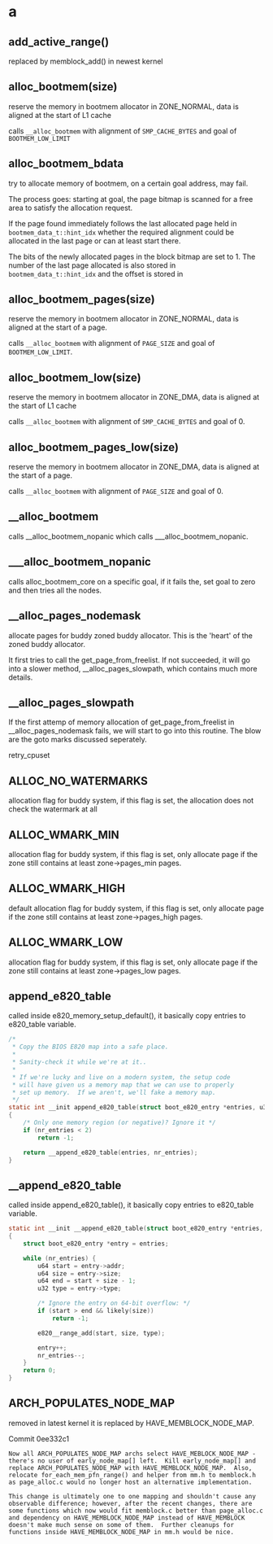 # a

## add_active_range()
replaced by memblock_add() in newest kernel


## alloc_bootmem(size)
reserve the memory in bootmem allocator in ZONE_NORMAL, data is aligned at the start of L1 cache

calls `__alloc_bootmem` with alignment of `SMP_CACHE_BYTES` and goal of `BOOTMEM_LOW_LIMIT`

## alloc_bootmem_bdata
try to allocate memory of bootmem,  on a certain goal address, may fail.

The process goes:
starting at goal, the page bitmap is scanned for a free area to satisfy the allocation request.

If the page found immediately follows the last allocated page held in `bootmem_data_t::hint_idx` whether the required alignment could be allocated in the last page or can at least start there.

The bits of the newly allocated pages in the block bitmap are set to 1. The number of the last page allocated is also stored in `bootmem_data_t::hint_idx` and the offset is stored in 

## alloc_bootmem_pages(size)
reserve the memory in bootmem allocator in ZONE_NORMAL, data is aligned at the start of a page.

calls `__alloc_bootmem` with alignment of `PAGE_SIZE` and goal of `BOOTMEM_LOW_LIMIT`.


## alloc_bootmem_low(size)
reserve the memory in bootmem allocator in ZONE_DMA, data is aligned at the start of L1 cache

calls `__alloc_bootmem` with alignment of `SMP_CACHE_BYTES` and goal of 0.


## alloc_bootmem_pages_low(size)
reserve the memory in bootmem allocator in ZONE_DMA, data is aligned at the start of a page.

calls `__alloc_bootmem` with alignment of `PAGE_SIZE` and goal of 0.

## __alloc_bootmem
calls __alloc_bootmem_nopanic which calls ___alloc_bootmem_nopanic.

## ___alloc_bootmem_nopanic
calls alloc_bootmem_core on a specific goal, if it fails the, set goal to zero and then tries all the nodes.

## __alloc_pages_nodemask

allocate pages for buddy zoned buddy allocator. This is the 'heart' of the zoned buddy allocator.

It first tries to call the get_page_from_freelist. If not succeeded, it will go into a slower method, __alloc_pages_slowpath, which contains much more details.

## __alloc_pages_slowpath
If the first attemp of memory allocation of get_page_from_freelist in __alloc_pages_nodemask fails, we will start to go into this routine. The blow are the goto marks discussed seperately.

retry_cpuset



## ALLOC_NO_WATERMARKS
allocation flag for buddy system, if this flag is set, the allocation does not check the watermark at all

## ALLOC_WMARK_MIN
allocation flag for buddy system, if this flag is set, only allocate page if the zone still contains at least zone->pages_min pages.

## ALLOC_WMARK_HIGH
default allocation flag for buddy system, if this flag is set, only allocate page if the zone still contains at least zone->pages_high pages.

## ALLOC_WMARK_LOW
allocation flag for buddy system, if this flag is set, only allocate page if the zone still contains at least zone->pages_low pages.

## append_e820_table
called inside e820_memory_setup_default(), it basically copy entries to e820_table variable.

```c
/*
 * Copy the BIOS E820 map into a safe place.
 *
 * Sanity-check it while we're at it..
 *
 * If we're lucky and live on a modern system, the setup code
 * will have given us a memory map that we can use to properly
 * set up memory.  If we aren't, we'll fake a memory map.
 */
static int __init append_e820_table(struct boot_e820_entry *entries, u32 nr_entries)
{
	/* Only one memory region (or negative)? Ignore it */
	if (nr_entries < 2)
		return -1;

	return __append_e820_table(entries, nr_entries);
}
```

## __append_e820_table
called inside append_e820_table(), it basically copy entries to e820_table variable.

```c
static int __init __append_e820_table(struct boot_e820_entry *entries, u32 nr_entries)
{
	struct boot_e820_entry *entry = entries;

	while (nr_entries) {
		u64 start = entry->addr;
		u64 size = entry->size;
		u64 end = start + size - 1;
		u32 type = entry->type;

		/* Ignore the entry on 64-bit overflow: */
		if (start > end && likely(size))
			return -1;

		e820__range_add(start, size, type);

		entry++;
		nr_entries--;
	}
	return 0;
}
```


## ARCH_POPULATES_NODE_MAP
removed in latest kernel 
it is replaced by HAVE_MEMBLOCK_NODE_MAP.

Commit 0ee332c1 
```
Now all ARCH_POPULATES_NODE_MAP archs select HAVE_MEBLOCK_NODE_MAP -
there's no user of early_node_map[] left.  Kill early_node_map[] and
replace ARCH_POPULATES_NODE_MAP with HAVE_MEMBLOCK_NODE_MAP.  Also,
relocate for_each_mem_pfn_range() and helper from mm.h to memblock.h
as page_alloc.c would no longer host an alternative implementation.

This change is ultimately one to one mapping and shouldn't cause any
observable difference; however, after the recent changes, there are
some functions which now would fit memblock.c better than page_alloc.c
and dependency on HAVE_MEMBLOCK_NODE_MAP instead of HAVE_MEMBLOCK
doesn't make much sense on some of them.  Further cleanups for
functions inside HAVE_MEMBLOCK_NODE_MAP in mm.h would be nice.
```